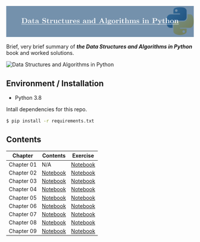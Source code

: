 <div align="center">

![logo](assets/logo.png)

</div>

Brief, very brief summary of ***the Data Structures and Algorithms in Python*** book and worked solutions.

![Data Structures and Algorithms in Python](https://media.wiley.com/product_data/coverImage300/75/11182902/1118290275.jpg)

## Environment / Installation

* Python 3.8

Intall dependencies for this repo.

```bash
$ pip install -r requirements.txt
```

## Contents

|Chapter|Contents|Exercise|
|---|---|---|
|Chapter 01| N/A |[Notebook](https://github.com/jihoonerd/Data_Structures_and_Algorithms_in_Python/blob/main/Exercises/Chapter_01.ipynb)|
|Chapter 02|[Notebook](https://github.com/jihoonerd/Data_Structures_and_Algorithms_in_Python/blob/main/Contents/Chapter_02.ipynb)|[Notebook](https://github.com/jihoonerd/Data_Structures_and_Algorithms_in_Python/blob/main/Exercises/Chapter_02.ipynb)|
|Chapter 03|[Notebook](https://github.com/jihoonerd/Data_Structures_and_Algorithms_in_Python/blob/main/Contents/Chapter_03.ipynb)|[Notebook](https://github.com/jihoonerd/Data_Structures_and_Algorithms_in_Python/blob/main/Exercises/Chapter_03.ipynb)|
|Chapter 04|[Notebook](https://github.com/jihoonerd/Data_Structures_and_Algorithms_in_Python/blob/main/Contents/Chapter_04.ipynb)|[Notebook](https://github.com/jihoonerd/Data_Structures_and_Algorithms_in_Python/blob/main/Exercises/Chapter_04.ipynb)|
|Chapter 05|[Notebook](https://github.com/jihoonerd/Data_Structures_and_Algorithms_in_Python/blob/main/Contents/Chapter_05.ipynb)|[Notebook](https://github.com/jihoonerd/Data_Structures_and_Algorithms_in_Python/blob/main/Exercises/Chapter_05.ipynb)|
|Chapter 06|[Notebook](https://github.com/jihoonerd/Data_Structures_and_Algorithms_in_Python/blob/main/Contents/Chapter_06.ipynb)|[Notebook](https://github.com/jihoonerd/Data_Structures_and_Algorithms_in_Python/blob/main/Exercises/Chapter_06.ipynb)|
|Chapter 07|[Notebook](https://github.com/jihoonerd/Data_Structures_and_Algorithms_in_Python/blob/main/Contents/Chapter_07.ipynb)|[Notebook](https://github.com/jihoonerd/Data_Structures_and_Algorithms_in_Python/blob/main/Exercises/Chapter_07.ipynb)|
|Chapter 08|[Notebook](https://github.com/jihoonerd/Data_Structures_and_Algorithms_in_Python/blob/main/Contents/Chapter_08.ipynb)|[Notebook](https://github.com/jihoonerd/Data_Structures_and_Algorithms_in_Python/blob/main/Exercises/Chapter_08.ipynb)|
|Chapter 09|[Notebook](https://github.com/jihoonerd/Data_Structures_and_Algorithms_in_Python/blob/main/Contents/Chapter_09.ipynb)|[Notebook](https://github.com/jihoonerd/Data_Structures_and_Algorithms_in_Python/blob/main/Exercises/Chapter_09.ipynb)|




